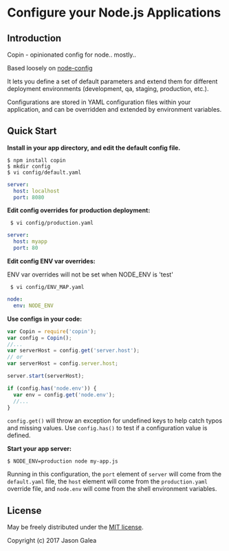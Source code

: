 Configure your Node.js Applications
===================================

Introduction
------------

Copin - opinionated config for node.. mostly..

Based loosely on [node-config](https://github.com/lorenwest/node-config)

It lets you define a set of default parameters and extend them for different
deployment environments (development, qa, staging, production, etc.).

Configurations are stored in YAML configuration files within your application,
and can be overridden and extended by environment variables.

Quick Start
---------------

**Install in your app directory, and edit the default config file.**

```shell
$ npm install copin
$ mkdir config
$ vi config/default.yaml
```
```yaml
server:
  host: localhost
  port: 8080
```

**Edit config overrides for production deployment:**

```shell
 $ vi config/production.yaml
```

```yaml
server:
  host: myapp
  port: 80
```

**Edit config ENV var overrides:**

ENV var overrides will not be set when NODE_ENV is 'test'

```shell
 $ vi config/ENV_MAP.yaml
```

```yaml
node:
  env: NODE_ENV
```

**Use configs in your code:**

```js
var Copin = require('copin');
var config = Copin();
//...
var serverHost = config.get('server.host');
// or
var serverHost = config.server.host;

server.start(serverHost);

if (config.has('node.env')) {
  var env = config.get('node.env');
  //...
}
```

`config.get()` will throw an exception for undefined keys to help catch typos and missing values.
Use `config.has()` to test if a configuration value is defined.

**Start your app server:**

```shell
$ NODE_ENV=production node my-app.js
```

Running in this configuration, the `port` element of `server` will come from
the `default.yaml` file, the `host` element will come from the `production.yaml`
override file, and `node.env` will come from the shell environment variables.

License
-------

May be freely distributed under the [MIT license](https://raw.githubusercontent.com/lorenwest/node-config/master/LICENSE).

Copyright (c) 2017 Jason Galea
